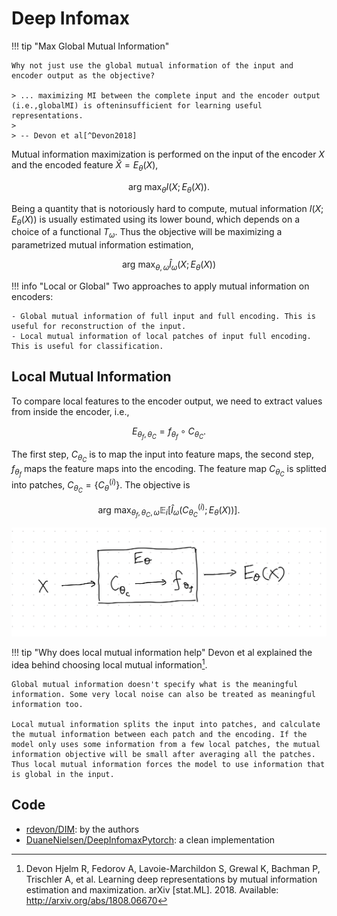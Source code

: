 # Deep Infomax


!!! tip "Max Global Mutual Information"

    Why not just use the global mutual information of the input and encoder output as the objective?

    > ... maximizing MI between the complete input and the encoder output (i.e.,globalMI) is ofteninsufficient for learning useful representations.
    >
    > -- Devon et al[^Devon2018]


Mutual information maximization is performed on the input of the encoder $X$ and the encoded feature $\hat X=E_\theta (X)$,

$$
\operatorname{arg~max}_\theta I(X;E_\theta (X)).
$$


Being a quantity that is notoriously hard to compute, mutual information $I(X;E_\theta (X))$ is usually estimated using its lower bound, which depends on a choice of a functional $T_\omega$. Thus the objective will be maximizing a parametrized mutual information estimation,

$$
\operatorname{arg~max}_{\theta, \omega} \hat I_\omega(X;E_\theta (X))
$$


!!! info "Local or Global"
    Two approaches to apply mutual information on encoders:

    - Global mutual information of full input and full encoding. This is useful for reconstruction of the input.
    - Local mutual information of local patches of input full encoding. This is useful for classification.


## Local Mutual Information

To compare local features to the encoder output, we need to extract values from inside the encoder, i.e.,

$$
E_{\theta_f, \theta_C} = f_{\theta_f} \circ C_{\theta_C}.
$$

The first step, $C_{\theta_C}$ is to map the input into feature maps, the second step, $f_{\theta_f}$ maps the feature maps into the encoding. The feature map $C_{\theta_C}$ is splitted into patches, $C_{\theta_C}=\left\{ C_\theta^{(i)} \right\}$. The objective is

$$
\operatorname{arg~max}_{\theta_f, \theta_C, \omega}\mathbb E_{i} \left[ \hat I_\omega( C_{\theta_C}^{(i)} ;E_\theta (X)) \right].
$$

![Deep InfoMAX Local](assets/deep-infomax/deep-infomax-local-mi-architecture.jpg)

!!! tip "Why does local mutual information help"
    Devon et al explained the idea behind choosing local mutual information[^Devon2018].

    Global mutual information doesn't specify what is the meaningful information. Some very local noise can also be treated as meaningful information too.

    Local mutual information splits the input into patches, and calculate the mutual information between each patch and the encoding. If the model only uses some information from a few local patches, the mutual information objective will be small after averaging all the patches. Thus local mutual information forces the model to use information that is global in the input.


## Code

- [rdevon/DIM](https://github.com/rdevon/DIM): by the authors
- [DuaneNielsen/DeepInfomaxPytorch](https://github.com/DuaneNielsen/DeepInfomaxPytorch): a clean implementation


[^Devon2018]: Devon Hjelm R, Fedorov A, Lavoie-Marchildon S, Grewal K, Bachman P, Trischler A, et al. Learning deep representations by mutual information estimation and maximization. arXiv [stat.ML]. 2018. Available: http://arxiv.org/abs/1808.06670

[^Newell2020]: Newell A, Deng J. How Useful is Self-Supervised Pretraining for Visual Tasks? arXiv [cs.CV]. 2020. Available: http://arxiv.org/abs/2003.14323
